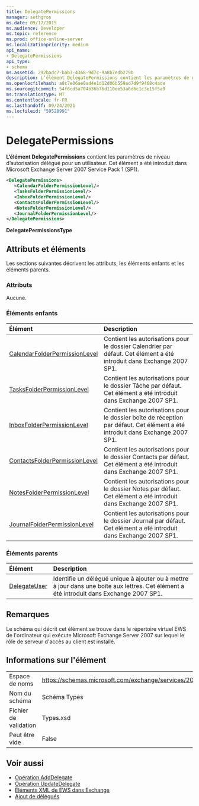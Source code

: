 ```yaml
---
title: DelegatePermissions
manager: sethgros
ms.date: 09/17/2015
ms.audience: Developer
ms.topic: reference
ms.prod: office-online-server
ms.localizationpriority: medium
api_name:
- DelegatePermissions
api_type:
- schema
ms.assetid: 292badc7-bab3-4368-9d7c-9a8b7edb279b
description: L’élément DelegatePermissions contient les paramètres de niveau d’autorisation délégué pour un utilisateur. Cet élément a été introduit dans Microsoft Exchange Server 2007 Service Pack 1 (SP1).
ms.openlocfilehash: a8c7e06ae0ad4e1d12d06b559ad7d9f9468c4ade
ms.sourcegitcommit: 54f6cd5a704b36b76d110ee53a6d6c1c3e15f5a9
ms.translationtype: MT
ms.contentlocale: fr-FR
ms.lasthandoff: 09/24/2021
ms.locfileid: "59528991"
---
```

# <a name="delegatepermissions"></a>DelegatePermissions

**L’élément DelegatePermissions** contient les paramètres de niveau d’autorisation délégué pour un utilisateur. Cet élément a été introduit dans Microsoft Exchange Server 2007 Service Pack 1 (SP1). 
  
```xml
<DelegatePermissions>
   <CalendarFolderPermissionLevel/>
   <TasksFolderPermissionLevel/>
   <InboxFolderPermissionLevel/>
   <ContactsFolderPermissionLevel/>
   <NotesFolderPermissionLevel/>
   <JournalFolderPermissionLevel/>
</DelegatePermissions>
```

**DelegatePermissionsType**

## <a name="attributes-and-elements"></a>Attributs et éléments

Les sections suivantes décrivent les attributs, les éléments enfants et les éléments parents.
  
### <a name="attributes"></a>Attributs

Aucune.
  
### <a name="child-elements"></a>Éléments enfants

|**Élément**|**Description**|
|:-----|:-----|
|[CalendarFolderPermissionLevel](calendarfolderpermissionlevel.md) <br/> |Contient les autorisations pour le dossier Calendrier par défaut. Cet élément a été introduit dans Exchange 2007 SP1.  <br/> |
|[TasksFolderPermissionLevel](tasksfolderpermissionlevel.md) <br/> |Contient les autorisations pour le dossier Tâche par défaut. Cet élément a été introduit dans Exchange 2007 SP1.  <br/> |
|[InboxFolderPermissionLevel](inboxfolderpermissionlevel.md) <br/> |Contient les autorisations pour le dossier boîte de réception par défaut. Cet élément a été introduit dans Exchange 2007 SP1.  <br/> |
|[ContactsFolderPermissionLevel](contactsfolderpermissionlevel.md) <br/> |Contient les autorisations pour le dossier Contacts par défaut. Cet élément a été introduit dans Exchange 2007 SP1.  <br/> |
|[NotesFolderPermissionLevel](notesfolderpermissionlevel.md) <br/> |Contient les autorisations pour le dossier Notes par défaut. Cet élément a été introduit dans Exchange 2007 SP1.  <br/> |
|[JournalFolderPermissionLevel](journalfolderpermissionlevel.md) <br/> |Contient les autorisations pour le dossier Journal par défaut. Cet élément a été introduit dans Exchange 2007 SP1.  <br/> |
   
### <a name="parent-elements"></a>Éléments parents

|**Élément**|**Description**|
|:-----|:-----|
|[DelegateUser](delegateuser.md) <br/> |Identifie un délégué unique à ajouter ou à mettre à jour dans une boîte aux lettres. Cet élément a été introduit dans Exchange 2007 SP1.  <br/> |
   
## <a name="remarks"></a>Remarques

Le schéma qui décrit cet élément se trouve dans le répertoire virtuel EWS de l'ordinateur qui exécute Microsoft Exchange Server 2007 sur lequel le rôle de serveur d'accès au client est installé.
  
## <a name="element-information"></a>Informations sur l'élément

|||
|:-----|:-----|
|Espace de noms  <br/> |https://schemas.microsoft.com/exchange/services/2006/types  <br/> |
|Nom du schéma  <br/> |Schéma Types  <br/> |
|Fichier de validation  <br/> |Types.xsd  <br/> |
|Peut être vide  <br/> |False  <br/> |
   
## <a name="see-also"></a>Voir aussi

- [Opération AddDelegate](adddelegate-operation.md) 
- [Opération UpdateDelegate](updatedelegate-operation.md)
- [Éléments XML de EWS dans Exchange](ews-xml-elements-in-exchange.md)
- [Ajout de délégués](https://msdn.microsoft.com/library/3a744150-66a3-4a13-9433-793603ba5038%28Office.15%29.aspx)

